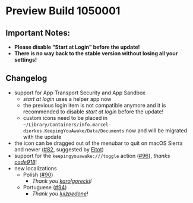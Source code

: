 # Preview Build 1050001

## Important Notes:
- **Please disable "Start at Login" before the update!**
- **There is no way back to the stable version without losing all your settings!**

## Changelog

- support for App Transport Security and App Sandbox
	- _start at login_ uses a helper app now
	- the previous login item is not compatible anymore and it is recommended to disable _start at login_ before the update!
	- custom icons need to be placed in `~/Library/Containers/info.marcel-dierkes.KeepingYouAwake/Data/Documents` now and will be migrated with the update
- the icon can be dragged out of the menubar to quit on macOS Sierra and newer ([#82](https://github.com/newmarcel/KeepingYouAwake/issues/82), suggested by [Eitot](https://github.com/Eitot))
- support for the `keepingyouawake:///toggle` action ([#96](https://github.com/newmarcel/KeepingYouAwake/pull/96)), *thanks [code918](https://github.com/code918)*!
- new localizations
	- Polish ([#90](https://github.com/newmarcel/KeepingYouAwake/pull/90))
		- _Thank you [karolgorecki](https://github.com/karolgorecki)!_
	- Portuguese ([#94](https://github.com/newmarcel/KeepingYouAwake/pull/94))
		- _Thank you [luizpedone](https://github.com/luizpedone)!_
